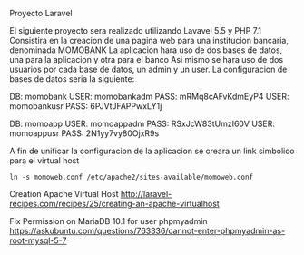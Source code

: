 Proyecto Laravel

El siguiente proyecto sera realizado utilizando Lavavel 5.5 y PHP 7.1
Consistira en la creacion de una pagina web para una institucion bancaria, denominada MOMOBANK
La aplicacion hara uso de dos bases de datos, una para la aplicacion y otra para el banco
Asi mismo se hara uso de dos usuarios por cada base de datos, un admin y un user.
La configuracion de bases de datos seria la siguiente:

DB: momobank
USER: momobankadm
PASS: mRMq8cAFvKdmEyP4
USER: momobankusr
PASS: 6PJVtJFAPPwxLY1j

DB: momoapp
USER: momoappadm
PASS: RSxJcW83tUmzI60V
USER: momoappusr
PASS: 2N1yy7vy80OjxR9s

A fin de unificar la configuracion de la aplicacion se creara un link simbolico para el virtual host
```
ln -s momoweb.conf /etc/apache2/sites-available/momoweb.conf
```

Creation Apache Virtual Host
http://laravel-recipes.com/recipes/25/creating-an-apache-virtualhost

Fix Permission on MariaDB 10.1 for user phpmyadmin
https://askubuntu.com/questions/763336/cannot-enter-phpmyadmin-as-root-mysql-5-7
